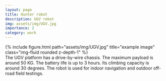```yaml
---
layout: page
title: Hunter robot
description: UGV robot
img: assets/img/UGV.jpg
importance: 2
category: work
---
```



<div class="row">
    <div class="col-sm mt-3 mt-md-0">
        {% include figure.html path="assets/img/UGV.jpg" title="example image" class="img-fluid rounded z-depth-1" %}
    </div>
</div>
<div class="caption">
    The UGV platform has a drive-by-wire chassis. The maximum payload is around 50 KG. The battery life is up to 3 hours. Its climbing capacity is around 30 degrees. The robot is used for indoor navigation and outdoor off-road field testings.
</div>
